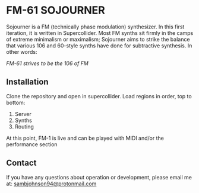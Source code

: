 # FM-61 SOJOURNER
Sojourner is a FM (technically phase modulation) synthesizer. In this first iteration, it is
written in Supercollider. Most FM synths sit firmly in the camps of extreme minimalism or maximalism; 
Sojourner aims to strike the balance that various 106 and 60-style synths have done for subtractive 
synthesis. In other words:

_FM-61 strives to be the 106 of FM_

## Installation
Clone the repository and open in supercollider. Load regions in order, top to bottom:
1. Server
2. Synths
3. Routing

At this point, FM-1 is live and can be played with MIDI and/or the performance section

## Contact
If you have any questions about operation or development, please email me at: sambjohnson94@protonmail.com

